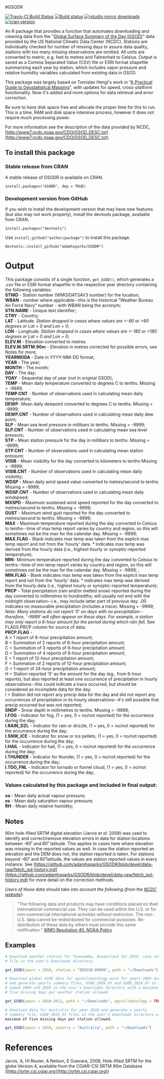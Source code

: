 #GSODR

[![Travis-CI Build Status](https://travis-ci.org/adamhsparks/GSODR.svg?branch=master)](https://travis-ci.org/adamhsparks/GSODR)
[![Build status](https://ci.appveyor.com/api/projects/status/8daqtllo2sg6me07/branch/master?svg=true)](https://ci.appveyor.com/project/adamhsparks/GSODR/branch/master?svg=true)
[![rstudio mirror downloads](http://cranlogs.r-pkg.org/badges/GSODR?color=brightgreen)](https://github.com/metacran/cranlogs.app)
[![cran version](http://www.r-pkg.org/badges/version/GSODR)](https://cran.r-project.org/package=GSODR)

An R package that provides a function that automates downloading and cleaning data from the "[Global Surface Summary of the Day (GSOD)](https://data.noaa.gov/dataset/global-surface-summary-of-the-day-gsod)" data provided by the US National Climatic Data Center (NCDC). Stations are individually checked for number of missing days to assure data quality, stations with too many missing observations are omitted. All units are converted to metric, e.g. feet to metres and Fahrenheit to Celsius. Output is saved as a Comma Separated Value (CSV) file or ESRI format shapefile summarizing each year by station, which includes vapor pressure and relative humidity variables calculated from existing data in GSOD.

This package was largely based on Tomislav Hengl's work in "[A Practical Guide to Geostatistical Mapping](http://spatial-analyst.net/book/getGSOD.R)", with updates for speed, cross-platform functionality. Now it's added and more options for data retrieval and error correction.

Be sure to have disk space free and allocate the proper time for this to run. This is a time, RAM and disk space intensive process, however it does not require much processing power. 

For more information see the description of the data provided by NCDC, [http://www7.ncdc.noaa.gov/CDO/GSOD_DESC.txt](http://www7.ncdc.noaa.gov/CDO/GSOD_DESC.txt).

## To install this package
### Stable release from CRAN
A stable release of GSODR is available on CRAN.

`install.packages("GSODR", dep = TRUE)`

### Development version from GitHub
If you wish to install the development version that may have new features (but also may not work properly), install the devtools package, available from CRAN.

`install.packages("devtools")`

Use `install_github("author/package")` to install this package.

`devtools::install_github("adamhsparks/GSODR")`

# Output
This package consists of a single function, `get_GSOD()`, which generates a 
.csv file or ESRI format shapefile in the respective year directory containing the following variables:  
**STNID** - Station number (WMO/DATSAV3 number) for the location;  
**WBAN** - number where applicable--this is the historical "Weather Bureau Air
Force Navy" number - with WBAN being the acronym;  
**STN.NAME** - Unique text identifier;  
**CTRY** - Country;  
**LAT** - Latitude. *Station dropped in cases where values are <-90 or >90 degrees or Lat = 0 and Lon = 0*;  
**LON** - Longitude. *Station dropped in cases where values are <-180 or >180 degrees or Lat = 0 and Lon = 0*;  
**ELEV.M** - Elevation converted to metres.  
**ELEV.M.SRTM.90m** - Elevation in metres corrected for possible errors, see
Notes for more;  
**YEARMODA** - Date in YYYY-MM-DD format;  
**YEAR** - The year;  
**MONTH** - The month;  
**DAY** - The day;  
**YDAY** - Sequential day of year (not in original GSOD);  
**TEMP** - Mean daily temperature converted to degrees C to tenths. Missing =
-9999;  
**TEMP.CNT** - Number of observations used in calculating mean daily
temperature;  
**DEWP**-  Mean daily dewpoint converted to degrees C to tenths. Missing =
-9999;  
**DEWP.CNT** - Number of observations used in calculating mean daily dew point;  
**SLP** - Mean sea level pressure in millibars to tenths. Missing = -9999;  
**SLP.CNT** - Number of observations used in calculating mean sea level
pressure;  
**STP** - Mean station pressure for the day in millibars to tenths. Missing =
-9999;  
**STP.CNT** - Number of observations used in calculating mean station pressure;  
**VISIB** - Mean visibility for the day converted to kilometers to tenths
Missing = -9999;  
**VISIB.CNT** - Number of observations used in calculating mean daily
visibility;  
**WDSP** - Mean daily wind speed value converted to metres/second to tenths
Missing = -9999;  
**WDSP.CNT** - Number of observations used in calculating mean daily windspeed;  
**MXSPD** - Maximum sustained wind speed reported for the day converted to
metres/second to tenths. Missing = -9999;  
**GUST** - Maximum wind gust reported for the day converted to metres/second to
tenths. Missing = -9999;  
**MAX** - Maximum temperature reported during the day converted to Celsius to
tenths--time of max temp report varies by country and region, so this will
sometimes not be the max for the calendar day. Missing = -9999;  
**MAX.FLAG** - Blank indicates max temp was taken from the explicit max
temp report and not from the 'hourly' data. * indicates max temp was derived
from the hourly data (i.e., highest hourly or synoptic-reported temperature);  
**MIN**- Minimum temperature reported during the day converted to Celsius to
tenths--time of min temp report varies by country and region, so this will
sometimes not be the max for the calendar day. Missing = -9999;  ;  
**MIN.FLAG** - Blank indicates max temp was taken from the explicit max
temp report and not from the 'hourly' data. * indicates max temp was derived
from the hourly data (i.e., highest hourly or synoptic-reported temperature);  
**PRCP** - Total precipitation (rain and/or melted snow) reported during the day
converted to millimetres to hundredths; will usually not end with the
midnight observation--i.e., may include latter part of previous day. .00
indicates no measurable precipitation (includes a trace). Missing = -9999;
*Note: Many stations do not report '0' on days with no precipitation--
therefore, '-9999' will often appear on these days. For example, a
station may only report a 6-hour amount for the period during which rain
fell.* See FLAGS.PRCP column for source of data;  
**PRCP.FLAG** -  
A = 1 report of 6-hour precipitation amount;  
B = Summation of 2 reports of 6-hour precipitation amount;  
C = Summation of 3 reports of 6-hour precipitation amount;  
D = Summation of 4 reports of 6-hour precipitation amount;  
E = 1 report of 12-hour precipitation amount;  
F = Summation of 2 reports of 12-hour precipitation amount;  
G = 1 report of 24-hour precipitation amount;  
H = Station reported '0' as the amount for the day (eg., from 6-hour reports),
but also reported at least one occurrence of precipitation in hourly
observations--this could indicate a trace occurred, but should be considered
as incomplete data for the day;  
I = Station did not report any precip data for the day and did not report any
occurrences of precipitation in its hourly observations--it's still possible
that precip occurred but was not reported;  
**SNDP** - Snow depth in millimetres to tenths. Missing = -9999;  
**I.FOG** - Indicator for fog, (1 = yes, 0 = no/not reported) for the occurrence
during the day;  
**I.RAIN_DZL** - Indicator for rain or drizzle, (1 = yes, 0 = no/not reported)
for the occurrence during the day;  
**I.SNW_ICE** - Indicator for snow or ice pellets, (1 = yes, 0 = no/not
reported) for the occurrence during the day;  
**I.HAIL** - Indicator for hail, (1 = yes, 0 = no/not reported) for the
occurrence during the day;  
**I.THUNDER** - Indicator for thunder, (1 = yes, 0 = no/not reported) for the
occurrence during the day;  
**I.TDO_FNL** - Indicator for tornado or funnel cloud, (1 = yes, 0 = no/not
reported) for the occurrence during the day;  

### Values calculated by this package and included in final output:
**ea** - Mean daily actual vapour pressure;  
**es** - Mean daily saturation vapour pressure;  
**RH** - Mean daily relative humidity;  

## Notes
90m hole-filled SRTM digital elevation (Jarvis *et al.* 2008) was used to
identify and correct/remove elevation errors in data for station locations 
between -60˚ and 60˚ latitude. This applies to cases here where elevation was
missing in the reported values as well. In case the station reported an
elevation and the DEM does not, the station reported is taken. For stations
beyond -60˚ and 60˚latitude, the values are station reported values in every
instance. See
[https://github.com/adamhsparks/GSODR/blob/devel/data-raw/fetch_isd-history.md](https://github.com/adamhsparks/GSODR/blob/devel/data-raw/fetch_isd-history.md) for more detail on the correction methods.  

*Users of these data should take into account the following (from the [NCDC website](http://www7.ncdc.noaa.gov/CDO/cdoselect.cmd?datasetabbv=GSOD&countryabbv=&georegionabbv=)):*  

> "The following data and products may have conditions placed on their international commercial use. They can be used within the U.S. or for non-commercial international activities without restriction. The non-U.S. data cannot be redistributed for commercial purposes. Re-distribution of these data by others must provide this same notification." [WMO Resolution 40. NOAA Policy](http://www.wmo.int/pages/about/Resolution40.html)

## Examples
```r
# Download weather station for Toowoomba, Queensland for 2010, save resulting
# file in the user's Downloads directory.

get_GSOD(years = 2010, station = "955510-99999", path = "~/Downloads")
```

```r
# Download global GSOD data for agroclimatology work for years 2009 and 2010
# and generate yearly summary files, GSOD_2009_XY and GSOD_2010_XY in folders
# named 2009 and 2010 in the user's Downloads directory with a maximum of
# five missing days per weather station allowed.

get_GSOD(years = 2010:2011, path = "~/Downloads", agroclimatology = TRUE)
```

```r
# Download data for Australia for year 2010 and generate a yearly
# summary file, GSOD_2010_XY files in the user's Downloads directory with a
maximum of five missing days per station allowed.

get_GSOD(years = 2010, country = "Australia", path = "~/Downloads")
```

# References

Jarvis, A, HI Reuter, A Nelson, E Guevara, 2008, Hole-filled SRTM for the
globe Version 4, available from the CGIAR-CSI SRTM 90m Database
([http://srtm.csi.cgiar.org](http://srtm.csi.cgiar.org))

